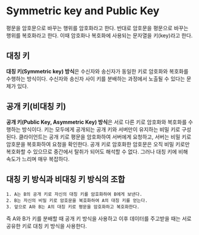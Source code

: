 # Symmetric key and Public Key

평문을 암호문으로 바꾸는 행위를 암호화라고 한다. 반대로 암호문을 평문으로 바꾸는 행위를 복호화라고 한다. 이때 암호화나 복호화에 사용되는 문자열을 키(key)라고 한다.



## 대칭 키

**대칭 키(Symmetric key) 방식**은 수신자와 송신자가 동일한 키로 암호화와 복호화를 수행하는 방식이다. 수신자와 송신자 사이 키를 분배하는 과정에서 노출될 수 있다는 문제가 있다.



## 공개 키(비대칭 키)

**공개 키(Public Key, Asymmetric Key) 방식**은 서로 다른 키로 암호화와 복호화를 수행하는 방식이다. 키는 모두에게 공개되는 공개 키와 서버만이 유지하는 비밀 키로 구성된다. 클라이언트는 공개 키로 평문을 암호화하여 서버에게 요청하고, 서버는 비밀 키로 암호문을 복호화하여 요청을 확인한다. 공개 키로 암호화한 암호문은 오직 비밀 키로만 복호화할 수 있으므로 중간에서 탈취가 되어도 해석할 수 없다. 그러나 대칭 키에 비해 속도가 느리며 매우 복잡하다.



## 대칭 키 방식과 비대칭 키 방식의 조합

```
1. A는 B의 공개 키로 자신의 대칭 키를 암호화하여 B에게 보낸다.
2. B는 자신의 비밀 키로 암호문을 복호화하여 A의 대칭 키를 얻는다.
3. 앞으로 A와 B는 A의 대칭 키로 평문을 암호화하고 복호화한다.
```

즉 A와 B가 키를 분배할 때 공개 키 방식을 사용하고 이후 데이터를 주고받을 때는 서로 공유한 키로 대칭 키 방식을 사용한다.


